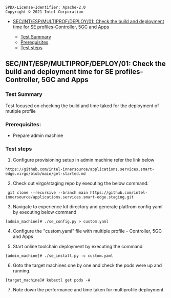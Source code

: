 ```text
SPDX-License-Identifier: Apache-2.0
Copyright © 2021 Intel Corporation
```
- [SEC/INT/ESP/MULTIPROF/DEPLOY/01: Check the build and deployment time for SE profiles-Controller, 5GC and Apps](#secintespmultiprofdeploy01-Check-the-build-and-deployment-time-for-SE-profiles-Controller,-5GC-and-Apps)

   - [Test Summary](#test-summary)
   - [Prerequisites](#prerequisites)
   - [Test steps](#test-steps)
 
## SEC/INT/ESP/MULTIPROF/DEPLOY/01: Check the build and deployment time for SE profiles-Controller, 5GC and Apps
  
### Test Summary
 
Test focused on checking the build and time taked for the deployment of mutiple profile

### Prerequisites:

- Prepare admin machine

### Test steps

1. Configure provisioning setup in admin machine refer the link below

```shell
https://github.com/intel-innersource/applications.services.smart-edge.virgo/blob/main/get-started.md
```

2. Check out virgo/staging repo by executing the below command:

```shell
 git clone --recursive --branch main https://github.com/intel-innersource/applications.services.smart-edge.staging.git
```
3. Navigate to experience kit directory and generate platfrom config yaml by executing below command

```shell
[admin_machine]# ./se_config.py > custom.yaml
```
4. Configure the "custom.yaml" file with multiple profile - Controller, 5GC and Apps

5. Start online toolchain deployment by executing the command

```shell
[admin_machine]# ./se_install.py -c custom.yaml
```
6. Goto the target machines one by one and check the pods were up and running.

 ```shell
 [target_machine]# kubectl get pods -A
 ```
 
 7. Note down the performance and time taken for multiprofile deployment
